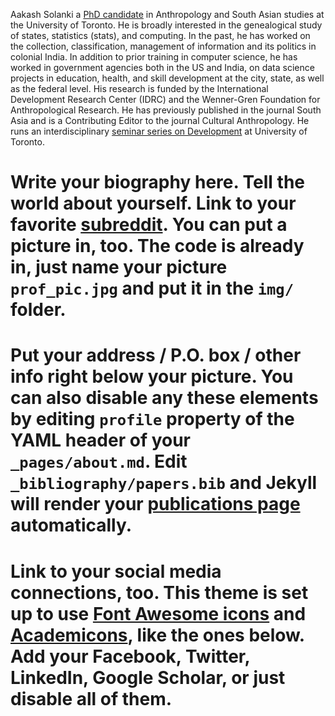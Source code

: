 
Aakash Solanki a [PhD candidate](https://www.anthropology.utoronto.ca/people/directories/graduate-students/aakash-solanki) in Anthropology and South Asian studies at the University of Toronto. He is broadly interested in the genealogical study of states, statistics (stats), and computing. In the past, he has worked on the collection, classification, management of information and its politics in colonial India. In addition to prior training in computer science, he has worked in government agencies both in the US and India, on data science projects in education, health, and skill development at the city, state, as well as the federal level. His research is funded by the International Development Research Center (IDRC) and the Wenner-Gren Foundation for Anthropological Research. He has previously published in the journal South Asia and is a Contributing Editor to the journal Cultural Anthropology. He runs an interdisciplinary [seminar series on Development](http://aakashsolanki.net/utdevsem.html) at University of Toronto.


# Write your biography here. Tell the world about yourself. Link to your favorite [subreddit](http://reddit.com). You can put a picture in, too. The code is already in, just name your picture `prof_pic.jpg` and put it in the `img/` folder.

# Put your address / P.O. box / other info right below your picture. You can also disable any these elements by editing `profile` property of the YAML header of your `_pages/about.md`. Edit `_bibliography/papers.bib` and Jekyll will render your [publications page](/al-folio/publications/) automatically.

# Link to your social media connections, too. This theme is set up to use [Font Awesome icons](https://fontawesome.com/) and [Academicons](https://jpswalsh.github.io/academicons/), like the ones below. Add your Facebook, Twitter, LinkedIn, Google Scholar, or just disable all of them.
